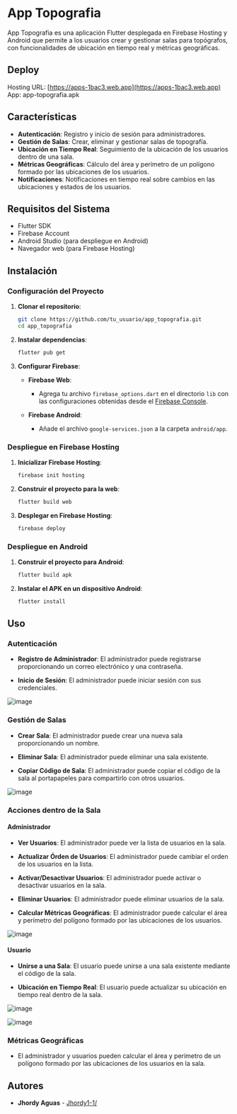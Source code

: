 # App Topografia

App Topografia es una aplicación Flutter desplegada en Firebase Hosting y Android que permite a los usuarios crear y gestionar salas para topógrafos, con funcionalidades de ubicación en tiempo real y métricas geográficas.

## Deploy
Hosting URL: [https://apps-1bac3.web.app](https://apps-1bac3.web.app)<br>
App: app-topografia.apk

## Características

- **Autenticación**: Registro y inicio de sesión para administradores.
- **Gestión de Salas**: Crear, eliminar y gestionar salas de topografía.
- **Ubicación en Tiempo Real**: Seguimiento de la ubicación de los usuarios dentro de una sala.
- **Métricas Geográficas**: Cálculo del área y perímetro de un polígono formado por las ubicaciones de los usuarios.
- **Notificaciones**: Notificaciones en tiempo real sobre cambios en las ubicaciones y estados de los usuarios.

## Requisitos del Sistema

- Flutter SDK
- Firebase Account
- Android Studio (para despliegue en Android)
- Navegador web (para Firebase Hosting)

## Instalación

### Configuración del Proyecto

1. **Clonar el repositorio**:

    ```bash
    git clone https://github.com/tu_usuario/app_topografia.git
    cd app_topografia
    ```

2. **Instalar dependencias**:

    ```bash
    flutter pub get
    ```

3. **Configurar Firebase**:

    - **Firebase Web**:
      - Agrega tu archivo `firebase_options.dart` en el directorio `lib` con las configuraciones obtenidas desde el [Firebase Console](https://console.firebase.google.com/).

    - **Firebase Android**:
      - Añade el archivo `google-services.json` a la carpeta `android/app`.

### Despliegue en Firebase Hosting

1. **Inicializar Firebase Hosting**:

    ```bash
    firebase init hosting
    ```

2. **Construir el proyecto para la web**:

    ```bash
    flutter build web
    ```

3. **Desplegar en Firebase Hosting**:

    ```bash
    firebase deploy
    ```

### Despliegue en Android

1. **Construir el proyecto para Android**:

    ```bash
    flutter build apk
    ```

2. **Instalar el APK en un dispositivo Android**:

    ```bash
    flutter install
    ```

## Uso

### Autenticación

- **Registro de Administrador**:
  El administrador puede registrarse proporcionando un correo electrónico y una contraseña.

- **Inicio de Sesión**:
  El administrador puede iniciar sesión con sus credenciales.
  
![image](https://github.com/user-attachments/assets/dcc6f524-830c-4de0-95c9-9ece12ea308e)
  
### Gestión de Salas

- **Crear Sala**:
  El administrador puede crear una nueva sala proporcionando un nombre.

- **Eliminar Sala**:
  El administrador puede eliminar una sala existente.

- **Copiar Código de Sala**:
  El administrador puede copiar el código de la sala al portapapeles para compartirlo con otros usuarios.

![image](https://github.com/user-attachments/assets/531addc6-a47f-4b3f-a022-c6d07da4e5c3)

### Acciones dentro de la Sala

#### Administrador

- **Ver Usuarios**:
  El administrador puede ver la lista de usuarios en la sala.

- **Actualizar Órden de Usuarios**:
  El administrador puede cambiar el orden de los usuarios en la lista.

- **Activar/Desactivar Usuarios**:
  El administrador puede activar o desactivar usuarios en la sala.

- **Eliminar Usuarios**:
  El administrador puede eliminar usuarios de la sala.

- **Calcular Métricas Geográficas**:
  El administrador puede calcular el área y perímetro del polígono formado por las ubicaciones de los usuarios.
  
![image](https://github.com/user-attachments/assets/d5e62075-18d8-46e0-882b-3b6df74c565f)

#### Usuario

- **Unirse a una Sala**:
  El usuario puede unirse a una sala existente mediante el código de la sala.

- **Ubicación en Tiempo Real**:
  El usuario puede actualizar su ubicación en tiempo real dentro de la sala.

![image](https://github.com/user-attachments/assets/91678bbf-2855-4374-87d4-5fa1e0630bdd)

![image](https://github.com/user-attachments/assets/81c921f4-1859-4173-8b72-ec637fc5146f)


### Métricas Geográficas

- El administrador y usuarios pueden calcular el área y perímetro de un polígono formado por las ubicaciones de los usuarios en la sala.

## Autores

- **Jhordy Aguas** - [Jhordy1-1/](https://github.com/Jhordy1-1)
